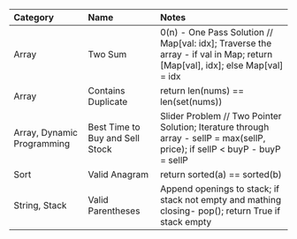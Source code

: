 | Category                   | Name                            | Notes                                                                                                                       |
| :--------------------------- | :-------------------------------- | :---------------------------------------------------------------------------------------------------------------------------- |
| Array                      | Two Sum                         | 0(n) - One Pass Solution // Map[val: idx]; Traverse the array - if val in Map; return [Map[val], idx]; else Map[val] = idx  |
| Array                      | Contains Duplicate              | return len(nums) == len(set(nums))                                                                                          |
| Array, Dynamic Programming | Best Time to Buy and Sell Stock | Slider Problem // Two Pointer Solution; Iterature through array - sellP = max(sellP, price); if sellP < buyP - buyP = sellP |
| Sort                       | Valid Anagram                   | return sorted(a) == sorted(b)                                                                                               |
| String, Stack              | Valid Parentheses               | Append openings to stack; if stack not empty and mathing closing- pop(); return True if stack empty                         |
